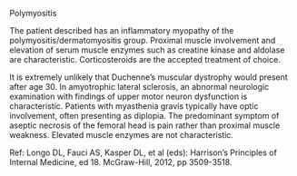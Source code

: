 Polymyositis

The patient described has an inflammatory myopathy of the polymyositis/dermatomyositis group. Proximal muscle involvement and elevation of serum muscle enzymes such as creatine kinase and aldolase are characteristic. Corticosteroids are the accepted treatment of choice.

It is extremely unlikely that Duchenne’s muscular dystrophy would present after age 30. In amyotrophic lateral sclerosis, an abnormal neurologic examination with findings of upper motor neuron dysfunction is characteristic. Patients with myasthenia gravis typically have optic involvement, often presenting as diplopia. The predominant symptom of aseptic necrosis of the femoral head is pain rather than proximal muscle weakness. Elevated muscle enzymes are not characteristic.

Ref: Longo DL, Fauci AS, Kasper DL, et al (eds): Harrison’s Principles of Internal Medicine, ed 18. McGraw-Hill, 2012, pp 3509-3518.